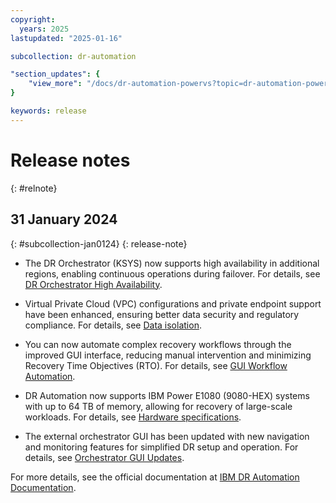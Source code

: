 ```yaml
---
copyright:
  years: 2025
lastupdated: "2025-01-16"

subcollection: dr-automation

"section_updates": {
    "view_more": "/docs/dr-automation-powervs?topic=dr-automation-powervs-relnote"
}

keywords: release
---
```



# Release notes
{: #relnote}

## 31 January 2024
{: #subcollection-jan0124}
{: release-note}
 
- The DR Orchestrator (KSYS) now supports high availability in additional regions, enabling continuous operations during failover. For details, see [DR Orchestrator High Availability](/docs/dr-automation-powervs?topic=dr-automation-powervs-arch#ksys-arch).

- Virtual Private Cloud (VPC) configurations and private endpoint support have been enhanced, ensuring better data security and regulatory compliance. For details, see [Data isolation](/docs/dr-automation-powervs?topic=dr-automation-powervs-di).

- You can now automate complex recovery workflows through the improved GUI interface, reducing manual intervention and minimizing Recovery Time Objectives (RTO). For details, see [GUI Workflow Automation](/docs/dr-automation-powervs?topic=dr-automation-powervs-cinstance).

- DR Automation now supports IBM Power E1080 (9080-HEX) systems with up to 64 TB of memory, allowing for recovery of large-scale workloads. For details, see [Hardware specifications](/docs/dr-automation-powervs?topic=dr-automation-powervs-arch).

- The external orchestrator GUI has been updated with new navigation and monitoring features for simplified DR setup and operation. For details, see [Orchestrator GUI Updates](/docs/dr-automation-powervs?topic=dr-automation-powervs-manage-exter).

For more details, see the official documentation at [IBM DR Automation Documentation](https://cloud.ibm.com/docs/dr-automation-powervs).
